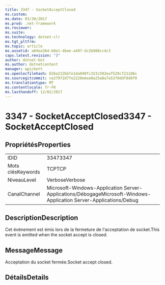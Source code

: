 ```yaml
---
title: 3347 - SocketAcceptClosed
ms.custom: 
ms.date: 03/30/2017
ms.prod: .net-framework
ms.reviewer: 
ms.suite: 
ms.technology: dotnet-clr
ms.tgt_pltfrm: 
ms.topic: article
ms.assetid: a84ea364-b0e1-4bee-a497-dc2b988cc4c3
caps.latest.revision: "3"
author: dotnet-bot
ms.author: dotnetcontent
manager: wpickett
ms.openlocfilehash: 626a212bbfe1da040fc323c592eaf520cf212d6c
ms.sourcegitcommit: ce279f2d7fe2220e6ea0a25a8a7a5370ddf8d9f0
ms.translationtype: MT
ms.contentlocale: fr-FR
ms.lasthandoff: 12/02/2017
---
```

# <a name="3347---socketacceptclosed"></a><span data-ttu-id="9edea-102">3347 - SocketAcceptClosed</span><span class="sxs-lookup"><span data-stu-id="9edea-102">3347 - SocketAcceptClosed</span></span>
## <a name="properties"></a><span data-ttu-id="9edea-103">Propriétés</span><span class="sxs-lookup"><span data-stu-id="9edea-103">Properties</span></span>  
  
|||  
|-|-|  
|<span data-ttu-id="9edea-104">ID</span><span class="sxs-lookup"><span data-stu-id="9edea-104">ID</span></span>|<span data-ttu-id="9edea-105">3347</span><span class="sxs-lookup"><span data-stu-id="9edea-105">3347</span></span>|  
|<span data-ttu-id="9edea-106">Mots clés</span><span class="sxs-lookup"><span data-stu-id="9edea-106">Keywords</span></span>|<span data-ttu-id="9edea-107">TCP</span><span class="sxs-lookup"><span data-stu-id="9edea-107">TCP</span></span>|  
|<span data-ttu-id="9edea-108">Niveau</span><span class="sxs-lookup"><span data-stu-id="9edea-108">Level</span></span>|<span data-ttu-id="9edea-109">Verbose</span><span class="sxs-lookup"><span data-stu-id="9edea-109">Verbose</span></span>|  
|<span data-ttu-id="9edea-110">Canal</span><span class="sxs-lookup"><span data-stu-id="9edea-110">Channel</span></span>|<span data-ttu-id="9edea-111">Microsoft-Windows-Application Server-Applications/Débogage</span><span class="sxs-lookup"><span data-stu-id="9edea-111">Microsoft-Windows-Application Server-Applications/Debug</span></span>|  
  
## <a name="description"></a><span data-ttu-id="9edea-112">Description</span><span class="sxs-lookup"><span data-stu-id="9edea-112">Description</span></span>  
 <span data-ttu-id="9edea-113">Cet événement est émis lors de la fermeture de l'acceptation de socket.</span><span class="sxs-lookup"><span data-stu-id="9edea-113">This event is emitted when the socket accept is closed.</span></span>  
  
## <a name="message"></a><span data-ttu-id="9edea-114">Message</span><span class="sxs-lookup"><span data-stu-id="9edea-114">Message</span></span>  
 <span data-ttu-id="9edea-115">Acceptation du socket fermée.</span><span class="sxs-lookup"><span data-stu-id="9edea-115">Socket accept closed.</span></span>  
  
## <a name="details"></a><span data-ttu-id="9edea-116">Détails</span><span class="sxs-lookup"><span data-stu-id="9edea-116">Details</span></span>
